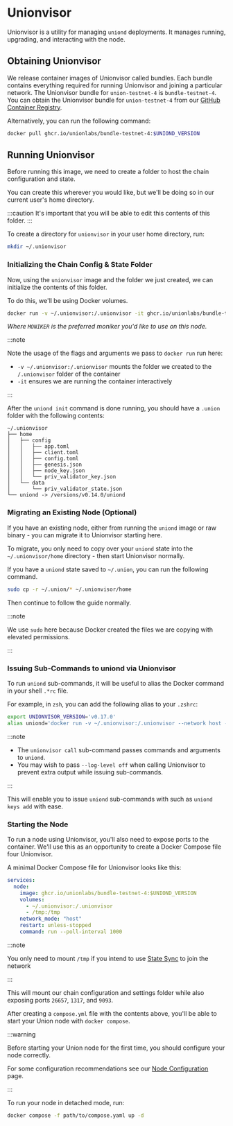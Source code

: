 # Unionvisor

Unionvisor is a utility for managing `uniond` deployments. It manages running, upgrading, and interacting with the node.

## Obtaining Unionvisor

We release container images of Unionvisor called bundles. Each bundle contains everything required for running Unionvisor and joining a particular network. The Unionvisor bundle for `union-testnet-4` is `bundle-testnet-4`. You can obtain the Unionvisor bundle for `union-testnet-4` from our [GitHub Container Registry](https://github.com/orgs/unionlabs/packages/container/package/bundle-testnet-4).

Alternatively, you can run the following command:

```sh
docker pull ghcr.io/unionlabs/bundle-testnet-4:$UNIOND_VERSION
```

## Running Unionvisor

Before running this image, we need to create a folder to host the chain configuration and state.

You can create this wherever you would like, but we'll be doing so in our current user's home directory.

:::caution
It's important that you will be able to edit this contents of this folder.
:::

To create a directory for `unionvisor` in your user home directory, run:

```sh
mkdir ~/.unionvisor
```

### Initializing the Chain Config & State Folder

Now, using the `unionvisor` image and the folder we just created, we can initialize the contents of this folder.

To do this, we'll be using Docker volumes.

```sh
docker run -v ~/.unionvisor:/.unionvisor -it ghcr.io/unionlabs/bundle-testnet-4:$UNIONVISOR_VERSION init --moniker $MONIKER --network union-testnet-4 --seeds "a069a341154484298156a56ace42b6e6a71e7b9d@blazingbit.io:27656,8a07752a234bb16471dbb577180de7805ba6b5d9@union.testnet.4.seed.poisonphang.com:26656"
```

_Where `MONIKER` is the preferred moniker you'd like to use on this node._

:::note

Note the usage of the flags and arguments we pass to `docker run` run here:

- `-v ~/.unionvisor:/.unionvisor` mounts the folder we created to the `/.unionvisor` folder of the container
- `-it` ensures we are running the container interactively

:::

After the `uniond init` command is done running, you should have a `.union` folder with the following contents:

```
~/.unionvisor
├── home
│   ├── config
│   │   ├── app.toml
│   │   ├── client.toml
│   │   ├── config.toml
│   │   ├── genesis.json
│   │   ├── node_key.json
│   │   └── priv_validator_key.json
│   └── data
│       └── priv_validator_state.json
└── uniond -> /versions/v0.14.0/uniond
```

### Migrating an Existing Node (Optional)

If you have an existing node, either from running the `uniond` image or raw binary - you can migrate it to Unionvisor starting here.

To migrate, you only need to copy over your `uniond` state into the `~/.unionvisor/home` directory - then start Unionvisor normally.

If you have a `uniond` state saved to `~/.union`, you can run the following command.

```sh
sudo cp -r ~/.union/* ~/.unionvisor/home
```

Then continue to follow the guide normally.

:::note

We use `sudo` here because Docker created the files we are copying with elevated permissions.

:::

### Issuing Sub-Commands to uniond via Unionvisor

To run `uniond` sub-commands, it will be useful to alias the Docker command in your shell `.*rc` file.

For example, in `zsh`, you can add the following alias to your `.zshrc`:

```sh
export UNIONVISOR_VERSION='v0.17.0'
alias uniond='docker run -v ~/.unionvisor:/.unionvisor --network host -it ghcr.io/unionlabs/bundle-testnet-4:$UNIONVISOR_VERSION call'
```

:::note

- The `unionvisor call` sub-command passes commands and arguments to `uniond`.
- You may wish to pass `--log-level off` when calling Unionvisor to prevent extra output while issuing sub-commands.

:::

This will enable you to issue `uniond` sub-commands with such as `uniond keys add` with ease.

### Starting the Node

To run a node using Unionvisor, you'll also need to expose ports to the container. We'll use this as an opportunity to create a Docker Compose file four Unionvisor.

A minimal Docker Compose file for Unionvisor looks like this:

```yaml
services:
  node:
    image: ghcr.io/unionlabs/bundle-testnet-4:$UNIOND_VERSION
    volumes:
      - ~/.unionvisor:/.unionvisor
      - /tmp:/tmp
    network_mode: "host"
    restart: unless-stopped
    command: run --poll-interval 1000
```

:::note

You only need to mount `/tmp` if you intend to use [State Sync](./state_sync) to join the network

:::

This will mount our chain configuration and settings folder while also exposing ports `26657`, `1317`, and `9093`.

After creating a `compose.yml` file with the contents above, you'll be able to start your Union node with `docker compose`.

:::warning

Before starting your Union node for the first time, you should configure your node correctly.

For some configuration recommendations see our [Node Configuration](../04_infrastructure/01_node_operators/node_configuration.md) page.

:::

To run your node in detached mode, run:

```sh
docker compose -f path/to/compose.yaml up -d
```
